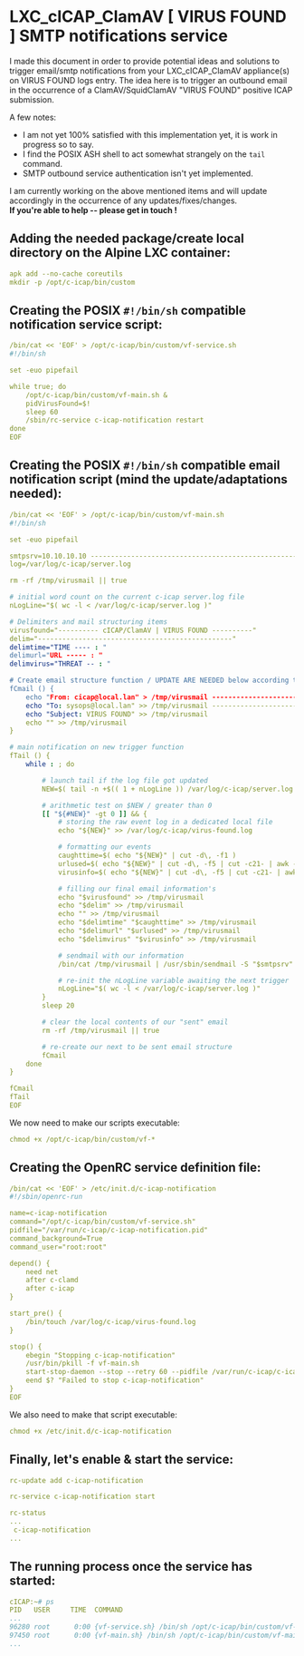 # LXC_cICAP_ClamAV [ VIRUS FOUND ] SMTP notifications service

I made this document in order to provide potential ideas and solutions to trigger email/smtp notifications from your LXC_cICAP_ClamAV appliance(s) on VIRUS FOUND logs entry. The idea here is to trigger an outbound email in the occurrence of a ClamAV/SquidClamAV "VIRUS FOUND" positive ICAP submission. 

A few notes:

- I am not yet 100% satisfied with this implementation yet, it is work in progress so to say.
- I find the POSIX ASH shell to act somewhat strangely on the ```tail``` command.
- SMTP outbound service authentication isn't yet implemented.

I am currently working on the above mentioned items and will update accordingly in the occurrence of any updates/fixes/changes.   
**If you're able to help -- please get in touch !**

## Adding the needed package/create local directory on the Alpine LXC container:

```yaml
apk add --no-cache coreutils
mkdir -p /opt/c-icap/bin/custom
``` 

## Creating the POSIX ```#!/bin/sh``` compatible notification service script:

```yaml
/bin/cat << 'EOF' > /opt/c-icap/bin/custom/vf-service.sh
#!/bin/sh

set -euo pipefail

while true; do
    /opt/c-icap/bin/custom/vf-main.sh &
    pidVirusFound=$!
    sleep 60
    /sbin/rc-service c-icap-notification restart
done
EOF
```

## Creating the POSIX ```#!/bin/sh``` compatible email notification script (mind the update/adaptations needed):

```yaml
/bin/cat << 'EOF' > /opt/c-icap/bin/custom/vf-main.sh
#!/bin/sh

set -euo pipefail

smtpsrv=10.10.10.10 -----------------------------------------------------------------------> adaptations/update needed here
log=/var/log/c-icap/server.log

rm -rf /tmp/virusmail || true

# initial word count on the current c-icap server.log file
nLogLine="$( wc -l < /var/log/c-icap/server.log )"

# Delimiters and mail structuring items
virusfound="---------- cICAP/ClamAV | VIRUS FOUND ----------"
delim="------------------------------------------------"
delimtime="TIME ---- : "
delimurl="URL ----- : "
delimvirus="THREAT -- : "

# Create email structure function / UPDATE ARE NEEDED below according to your environment
fCmail () {
    echo "From: cicap@local.lan" > /tmp/virusmail -----------------------------------------> adaptations/update needed here
    echo "To: sysops@local.lan" >> /tmp/virusmail -----------------------------------------> adaptations/update needed here
    echo "Subject: VIRUS FOUND" >> /tmp/virusmail
    echo "" >> /tmp/virusmail
}

# main notification on new trigger function
fTail () {
    while : ; do

        # launch tail if the log file got updated
        NEW=$( tail -n +$(( 1 + nLogLine )) /var/log/c-icap/server.log | sed -n '/squidclamav_end_of_data_handler/p' | sed -n '/LOG Virus found in /p' )

        # arithmetic test on $NEW / greater than 0
        [[ "${#NEW}" -gt 0 ]] && {
            # storing the raw event log in a dedicated local file
            echo "${NEW}" >> /var/log/c-icap/virus-found.log

            # formatting our events
            caughttime=$( echo "${NEW}" | cut -d\, -f1 )
            urlused=$( echo "${NEW}" | cut -d\, -f5 | cut -c21- | awk -F ' ' '{print $1}' )
            virusinfo=$( echo "${NEW}" | cut -d\, -f5 | cut -c21- | awk -F ' ' '{print $5}' )

            # filling our final email information's
            echo "$virusfound" >> /tmp/virusmail
            echo "$delim" >> /tmp/virusmail
            echo "" >> /tmp/virusmail                 
            echo "$delimtime" "$caughttime" >> /tmp/virusmail
            echo "$delimurl" "$urlused" >> /tmp/virusmail
            echo "$delimvirus" "$virusinfo" >> /tmp/virusmail   

            # sendmail with our information
            /bin/cat /tmp/virusmail | /usr/sbin/sendmail -S "$smtpsrv" -t

            # re-init the nLogLine variable awaiting the next trigger
            nLogLine="$( wc -l < /var/log/c-icap/server.log )"
        }
        sleep 20

        # clear the local contents of our "sent" email
        rm -rf /tmp/virusmail || true

        # re-create our next to be sent email structure
        fCmail
    done
}

fCmail
fTail
EOF
```

We now need to make our scripts executable:

```yaml
chmod +x /opt/c-icap/bin/custom/vf-*
```

## Creating the OpenRC service definition file:

```yaml
/bin/cat << 'EOF' > /etc/init.d/c-icap-notification
#!/sbin/openrc-run

name=c-icap-notification
command="/opt/c-icap/bin/custom/vf-service.sh"
pidfile="/var/run/c-icap/c-icap-notification.pid"
command_background=True
command_user="root:root"

depend() {
    need net
    after c-clamd
    after c-icap
}

start_pre() {
    /bin/touch /var/log/c-icap/virus-found.log
}

stop() {
    ebegin "Stopping c-icap-notification"
    /usr/bin/pkill -f vf-main.sh
    start-stop-daemon --stop --retry 60 --pidfile /var/run/c-icap/c-icap-notification.pid
    eend $? "Failed to stop c-icap-notification"
}
EOF
```

We also need to make that script executable:

```yaml
chmod +x /etc/init.d/c-icap-notification
```

## Finally, let's enable & start the service:

```yaml
rc-update add c-icap-notification
```

```yaml
rc-service c-icap-notification start
```

```yaml
rc-status
... 
 c-icap-notification                                                     [  started  ]
... 
```

## The running process once the service has started:

```yaml
cICAP:~# ps
PID   USER     TIME  COMMAND
...
96280 root      0:00 {vf-service.sh} /bin/sh /opt/c-icap/bin/custom/vf-service.sh
97450 root      0:00 {vf-main.sh} /bin/sh /opt/c-icap/bin/custom/vf-main.sh
...
```
